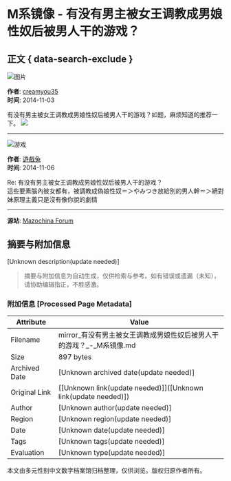 # M系镜像 - 有没有男主被女王调教成男娘性奴后被男人干的游戏？

## 正文 { data-search-exclude }


![图片](/static/a240/826.png)

**作者**: [creamyou35](https://mazochina.com/author/37347)  
**时间**: 2014-11-03  

有没有男主被女王调教成男娘性奴后被男人干的游戏？如题，麻烦知道的推荐一下。 ![](http://mazochina.com/static/smilies/icon_lol.gif)

---

![游戏](/static/a240/269.png)

**作者**: [遊戲兔](https://mazochina.com/author/6724)  
**时间**: 2014-11-06  

Re: 有没有男主被女王调教成男娘性奴后被男人干的游戏？  
這些要素腦內彼女都有，被調教成偽娘性奴＝＞やみつき放給別的男人幹＝＞絕對妹原理主義只是沒有像你說的劇情  

---

**源站**: [Mazochina Forum](http://mazochina.com/forum/viewtopic.php?f=32&t=21096)
<!-- tcd_original_link https://mirror.chromaso.net/thread/21096 -->


## 摘要与附加信息

<!-- tcd_abstract -->
[Unknown description(update needed)]
<!-- tcd_abstract_end -->

> 摘要与附加信息为自动生成，仅供检索与参考。如有错误或遗漏（未知），请协助编辑指正，不胜感激。

### 附加信息 [Processed Page Metadata]

| Attribute       | Value                                  |
|-----------------|----------------------------------------|
| Filename        | mirror_有没有男主被女王调教成男娘性奴后被男人干的游戏？_-_M系镜像.md                             |
| Size            | 897 bytes                           |
| Archived Date   | [Unknown archived date(update needed)]                             |
| Original Link   | [[Unknown link(update needed)]]([Unknown link(update needed)])                       |
| Author          | [Unknown author(update needed)]                               |
| Region          | [Unknown region(update needed)]                               |
| Date            | [Unknown date(update needed)]                                 |
| Tags            | [Unknown tags(update needed)]                                 |
| Evaluation            | [Unknown type(update needed)]                                 |
<!-- tcd_table_end -->

本文由多元性别中文数字档案馆归档整理，仅供浏览。版权归原作者所有。
